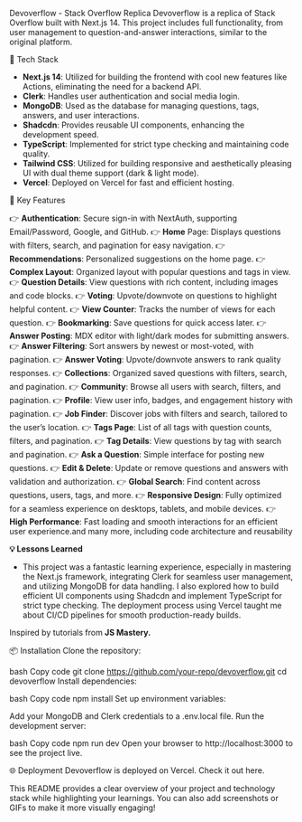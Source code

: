 Devoverflow - Stack Overflow Replica
Devoverflow is a replica of Stack Overflow built with Next.js 14. This project includes full functionality, from user management to question-and-answer interactions, similar to the original platform.

🚀 Tech Stack
* **Next.js 14**: Utilized for building the frontend with cool new features like Actions, eliminating the need for a backend API.
* **Clerk**: Handles user authentication and social media login.
* **MongoDB**: Used as the database for managing questions, tags, answers, and user interactions.
* **Shadcdn**: Provides reusable UI components, enhancing the development speed.
* **TypeScript**: Implemented for strict type checking and maintaining code quality.
* **Tailwind CSS**: Utilized for building responsive and aesthetically pleasing UI with dual theme support (dark & light mode).
* **Vercel**: Deployed on Vercel for fast and efficient hosting.

  
🎯 Key Features

👉 **Authentication**: Secure sign-in with NextAuth, supporting Email/Password, Google, and GitHub.
👉 **Home** Page: Displays questions with filters, search, and pagination for easy navigation.
👉 **Recommendations**: Personalized suggestions on the home page.
👉 **Complex Layout**: Organized layout with popular questions and tags in view.
👉 **Question Details**: View questions with rich content, including images and code blocks.
👉 **Voting**: Upvote/downvote on questions to highlight helpful content.
👉 **View Counter**: Tracks the number of views for each question.
👉 **Bookmarking**: Save questions for quick access later.
👉 **Answer Posting**: MDX editor with light/dark modes for submitting answers.
👉 **Answer Filtering**: Sort answers by newest or most-voted, with pagination.
👉 **Answer Voting**: Upvote/downvote answers to rank quality responses.
👉 **Collections**: Organized saved questions with filters, search, and pagination.
👉 **Community**: Browse all users with search, filters, and pagination.
👉 **Profile**: View user info, badges, and engagement history with pagination.
👉 **Job Finder**: Discover jobs with filters and search, tailored to the user’s location.
👉 **Tags Page**: List of all tags with question counts, filters, and pagination.
👉 **Tag Details**: View questions by tag with search and pagination.
👉 **Ask a Question**: Simple interface for posting new questions.
👉 **Edit & Delete**: Update or remove questions and answers with validation and authorization.
👉 **Global Search**: Find content across questions, users, tags, and more.
👉 **Responsive Design**: Fully optimized for a seamless experience on desktops, tablets, and mobile devices.
👉 **High Performance**: Fast loading and smooth interactions for an efficient user experience.and many more, including code architecture and reusability


**💡 Lessons Learned**
* This project was a fantastic learning experience, especially in mastering the Next.js framework, integrating Clerk for seamless user management, and utilizing MongoDB for data handling. I also explored how to build efficient UI components using Shadcdn and implement TypeScript for strict type checking. The deployment process using Vercel taught me about CI/CD pipelines for smooth production-ready builds.

Inspired by tutorials from **JS Mastery.**

📦 Installation
Clone the repository:

bash
Copy code
git clone https://github.com/your-repo/devoverflow.git
cd devoverflow
Install dependencies:

bash
Copy code
npm install
Set up environment variables:

Add your MongoDB and Clerk credentials to a .env.local file.
Run the development server:

bash
Copy code
npm run dev
Open your browser to http://localhost:3000 to see the project live.

🌐 Deployment
Devoverflow is deployed on Vercel. Check it out here.

This README provides a clear overview of your project and technology stack while highlighting your learnings. You can also add screenshots or GIFs to make it more visually engaging!
